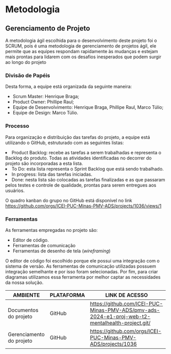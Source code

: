 
# Metodologia

## Gerenciamento de Projeto

A metodologia ágil escolhida para o desenvolvimento deste projeto foi o SCRUM, pois é uma metodologia de gerenciamento de projetos ágil, ele permite que as equipes respondam rapidamente às mudanças e estejam mais prontas para lidarem com os desafios inesperados que podem surgir ao longo do projeto

### Divisão de Papéis

Desta forma, a equipe está organizada da seguinte maneira:

- Scrum Master: Henrique Braga;
- Product Owner: Phillipe Raul;
- Equipe de Desenvolvimento: Henrique Braga, Phillipe Raul, Marco Túlio;
- Equipe de Design: Marco Túlio.

### Processo

Para organização e distribuição das tarefas do projeto, a equipe está utilizando o GitHub, estruturado com as seguintes listas:

<li>Product Backlog: recebe as tarefas a serem trabalhadas e representa o Backlog do produto. Todas as atividades identificadas no decorrer do projeto são incorporadas a esta lista.</li>
<li>To Do: esta lista representa o Sprint Backlog que está sendo trabalhado.</li>
<li>In progress: lista das tarefas iniciadas.</li>
<li>Done: nesta lista são colocadas as tarefas finalizadas e as que passaram pelos testes e controle de qualidade, prontas para serem entregues aos usuários.</li>

O quadro kanban do grupo no GitHub está disponível no link https://github.com/orgs/ICEI-PUC-Minas-PMV-ADS/projects/1036/views/1
 
### Ferramentas

As ferramentas empregadas no projeto são:

- Editor de código.
- Ferramentas de comunicação
- Ferramentas de desenho de tela (_wireframing_)

O editor de código foi escolhido porque ele possui uma integração com o sistema de versão. As ferramentas de comunicação utilizadas possuem integração semelhante e por isso foram selecionadas. Por fim, para criar diagramas utilizamos essa ferramenta por melhor captar as necessidades da nossa solução.

| AMBIENTE | PLATAFORMA |LINK DE ACESSO                 |
|--------------------|--------------------------------------------------------------------------------|----------------------------------------|
|Documentos do projeto  | GitHub | https://github.com/ICEI-PUC-Minas-PMV-ADS/pmv-ads-2024-e1-proj-web-t2-mentalhealth-project.git/  |
|Gerenciamento do projeto  | GitHub | https://github.com/orgs/ICEI-PUC-Minas-PMV-ADS/projects/1036 |
